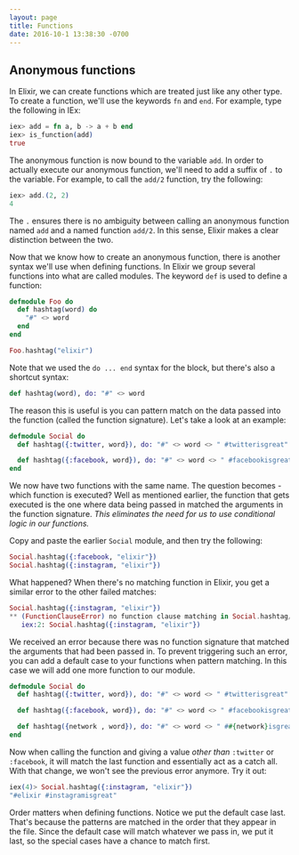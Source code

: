 ```yaml
---
layout: page
title: Functions
date: 2016-10-1 13:38:30 -0700
---
```


## Anonymous functions

In Elixir, we can create functions which are treated just like any other type. To create a function, we'll use the keywords `fn` and `end`. For example, type the following in IEx:

```elixir
iex> add = fn a, b -> a + b end
iex> is_function(add)
true
```

The anonymous function is now bound to the variable `add`. In order to actually execute our anonymous function, we'll need to add a suffix of `.` to the variable. For example, to call the `add/2` function, try the following:

```elixir
iex> add.(2, 2)
4
```

The `.` ensures there is no ambiguity between calling an anonymous function named `add` and a named function `add/2`. In this sense, Elixir makes a clear distinction between the two.

Now that we know how to create an anonymous function, there is another syntax we'll use when defining functions. In Elixir we group several functions into what are called modules. The keyword `def` is used to define a function:

```elixir
defmodule Foo do
  def hashtag(word) do
    "#" <> word
  end  
end

Foo.hashtag("elixir")
```

Note that we used the `do ... end` syntax for the block, but there's also a shortcut syntax:

```elixir
def hashtag(word), do: "#" <> word
```

The reason this is useful is you can pattern match on the data passed into the function (called the function signature). Let's take a look at an example:

```elixir
defmodule Social do
  def hashtag({:twitter, word}), do: "#" <> word <> " #twitterisgreat"

  def hashtag({:facebook, word}), do: "#" <> word <> " #facebookisgreat"
end
```

We now have two functions with the same name. The question becomes - which function is executed? Well as mentioned earlier, the function that gets executed is the one where data being passed in matched the arguments in the function signature. *This eliminates the need for us to use conditional logic in our functions.*

Copy and paste the earlier `Social` module, and then try the following:

```elixir
Social.hashtag({:facebook, "elixir"})
Social.hashtag({:instagram, "elixir"})
```

What happened? When there's no matching function in Elixir, you get a similar error to the other failed matches:

```elixir
Social.hashtag({:instagram, "elixir"})
** (FunctionClauseError) no function clause matching in Social.hashtag/1
   iex:2: Social.hashtag({:instagram, "elixir"})
```

We received an error because there was no function signature that matched the arguments that had been passed in. To prevent triggering such an error, you can add a default case to your functions when pattern matching. In this case we will add one more function to our module.

```elixir
defmodule Social do
  def hashtag({:twitter, word}), do: "#" <> word <> " #twitterisgreat"

  def hashtag({:facebook, word}), do: "#" <> word <> " #facebookisgreat"

  def hashtag({network , word}), do: "#" <> word <> " ##{network}isgreat"
end
```

Now when calling the function and giving a value *other than* `:twitter` or `:facebook`, it will match the last function and essentially act as a catch all. With that change, we won't see the previous error anymore. Try it out:  

```elixir
iex(4)> Social.hashtag({:instagram, "elixir"})
"#elixir #instagramisgreat"
```

Order matters when defining functions. Notice we put the default case last. That's because the patterns are matched in the order that they appear in the file. Since the default case will match whatever we pass in, we put it last, so the special cases have a chance to match first. 
